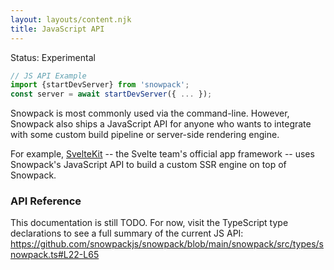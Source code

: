 ```yaml
---
layout: layouts/content.njk
title: JavaScript API
---
```


<div class="notification">
Status: Experimental 
</div>

```js
// JS API Example
import {startDevServer} from 'snowpack';
const server = await startDevServer({ ... });
```

Snowpack is most commonly used via the command-line. However, Snowpack also ships a JavaScript API for anyone who wants to integrate with some custom build pipeline or server-side rendering engine.

For example, [SvelteKit](https://svelte.dev/blog/whats-the-deal-with-sveltekit) -- the Svelte team's official app framework -- uses Snowpack's JavaScript API to build a custom SSR engine on top of Snowpack.

### API Reference

This documentation is still TODO. For now, visit the TypeScript type declarations to see a full summary of the current JS API: https://github.com/snowpackjs/snowpack/blob/main/snowpack/src/types/snowpack.ts#L22-L65
